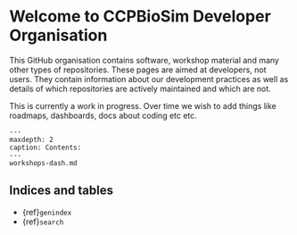 # Welcome to CCPBioSim Developer Organisation

This GitHub organisation contains software, workshop material and many other types of repositories. These pages are aimed at developers, not users. They contain information about our development practices as well as details of which repositories are actively maintained and which are not.

This is currently a work in progress. Over time we wish to add things like roadmaps, dashboards, docs about coding etc etc.

```{toctree}
---
maxdepth: 2
caption: Contents:
---
workshops-dash.md
```

## Indices and tables

- {ref}`genindex`
- {ref}`search`
